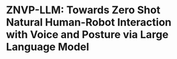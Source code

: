 # ZNVP-LLM: Towards Zero Shot Natural Human-Robot Interaction with Voice and Posture via Large Language Model
